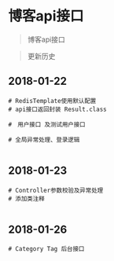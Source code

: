 # 博客api接口

> 博客api接口

> 更新历史

## 2018-01-22

```
# RedisTemplate使用默认配置
# api接口返回封装 Result.class

#　用户接口 及测试用户接口

# 全局异常处理、登录逻辑


```

## 2018-01-23

```
# Controller参数校验及异常处理
# 添加类注释


```

## 2018-01-26

```
# Category Tag 后台接口


```









